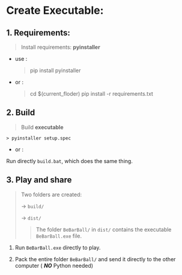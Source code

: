 
# Create Executable:
    
## 1. Requirements:
> Install requirements: **pyinstaller**

- use :
  
    
    > pip install pyinstaller

- or :
  

    > cd $(current_floder)
    > pip install -r requirements.txt
## 2. Build
> Build **executable**
    
    > pyinstaller setup.spec

- or :

Run directly `build.bat`, which does the same thing.

## 3. Play and share
> Two folders are created:
>           
>  -> `build/`
>
>  -> `dist/` 
> 
> > The folder `BeBarBall/` in `dist/` 
> > contains the executable `BeBarBall.exe` file.

1. Run `BeBarBall.exe` directly to play.

2. Pack the entire folder `BeBarBall/` 
and send it directly to the other computer
( **_NO_** Python needed) 